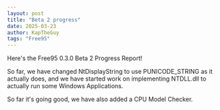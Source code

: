 ```yaml
---
layout: post
title: "Beta 2 progress"
date: 2025-03-23
author: KapTheGuy
tags: "Free95"
---
```


Here's the Free95 0.3.0 Beta 2 Progress Report!

So far, we have changed NtDisplayString to use PUNICODE_STRING as it actually does, and we have started work on implementing NTDLL.dll
to actually run some Windows Applications.

So far it's going good, we have also added a CPU Model Checker.
